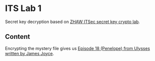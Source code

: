 # ITS Lab 1

Secret key decryption based on [ZHAW ITSec secret key crypto lab](https://github.engineering.zhaw.ch/neut/itsec-secret-key-crypto).

## Content

Encrypting the mystery file gives us [Episode 18 (Penelope) from Ulysses written by James Joyce](http://www.online-literature.com/james_joyce/ulysses/18/).


